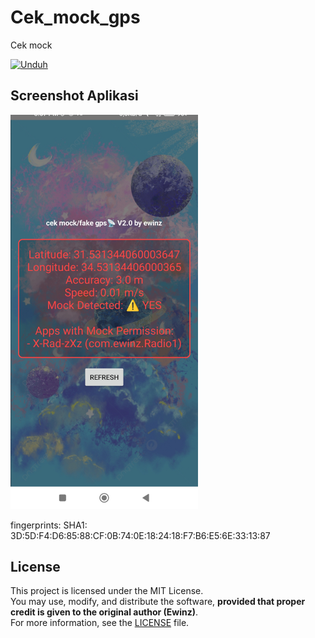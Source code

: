 # Cek_mock_gps
Cek mock


[![Unduh](https://img.shields.io/badge/Unduh-APK-green?logo=android)](https://github.com/ewinz19/Cek_mock_gps/releases/download/mock/cek-mockbyEwinzV2.apk)

<h2>Screenshot Aplikasi</h2>
<img src="https://raw.githubusercontent.com/ewinz19/Cek_mock_gps/main/Images/screenshot.jpg" alt="Tampilan Aplikasi" width="300"/>

fingerprints:
         SHA1: 3D:5D:F4:D6:85:88:CF:0B:74:0E:18:24:18:F7:B6:E5:6E:33:13:87

## License

This project is licensed under the MIT License.  
You may use, modify, and distribute the software, **provided that proper credit is given to the original author (Ewinz)**.  
For more information, see the [LICENSE](./LICENSE.md) file.
